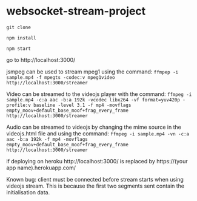 # websocket-stream-project


`git clone`

`npm install` 

`npm start`

go to http://localhost:3000/

jsmpeg can be used to stream mpeg1 using the command:
`ffmpep -i sample.mp4 -f mpegts -codec:v mpeg1video http://localhost:3000/streamer`

Video can be streamed to the videojs player with the command:
`ffmpeg -i sample.mp4 -c:a aac -b:a 192k -vcodec libx264 -vf format=yuv420p -profile:v baseline -level 3.1 -f mp4 -movflags empty_moov+default_base_moof+frag_every_frame http://localhost:3000/streamer`

Audio can be streamed to videojs by changing the mime source in the videojs.html file and using the command:
`ffmpeg -i sample.mp4 -vn -c:a aac -b:a 192k -f mp4 -movflags empty_moov+default_base_moof+frag_every_frame http://localhost:3000/streamer`


if deploying on heroku http://localhost:3000/ is replaced by https://(your app name).herokuapp.com/

Known bug: client must be connected before stream starts when using videojs stream. This is because the first two segments sent contain the initialisation data.